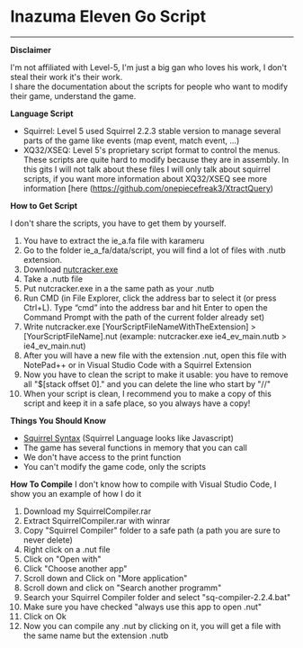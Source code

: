 # Inazuma Eleven Go Script
___________________________________________________________________________
**Disclaimer**

I'm not affiliated with Level-5, I'm just a big gan who loves his work, I don't steal their work it's their work.  
I share the documentation about the scripts for people who want to modify their game, understand the game.

**Language Script**

- Squirrel: Level 5 used Squirrel 2.2.3 stable version to manage several parts of the game like events (map event, match event, ...)   
- XQ32/XSEQ: Level 5's proprietary script format to control the menus. These scripts are quite hard to modify because they are in assembly. In this gits I will not talk about these files I will only talk about squirrel scripts, if you want more information about XQ32/XSEQ see more information [here (https://github.com/onepiecefreak3/XtractQuery)

**How to Get Script**

I don't share the scripts, you have to get them by yourself.  
1. You have to extract the ie_a.fa file with karameru
2. Go to the folder ie_a_fa/data/script, you will find a lot of files with .nutb extension.
3. Download [nutcracker.exe](https://mega.nz/file/Y1U2RIqa#RLyHy-kjnWKQQQ2V1M1WyNhxGEAWkVng9nUJCZvZf5o)
4. Take a .nutb file
5. Put nutcracker.exe in a the same path as your .nutb
6. Run CMD (in File Explorer, click the address bar to select it (or press Ctrl+L). Type “cmd” into the address bar and hit Enter to open the Command Prompt with the path of the current folder already set)
7. Write nutcracker.exe [YourScriptFileNameWithTheExtension] > [YourScriptFileName].nut (example: nutcracker.exe ie4_ev_main.nutb > ie4_ev_main.nut)
8. After you will have a new file with the extension .nut, open this file with NotePad++ or in Visual Studio Code with a Squirrel Extension
9. Now you have to clean the script to make it usable: you have to remove all "$[stack offset 0]." and you can delete the line who start by "//"
10. When your script is clean, I recommend you to make a copy of this script and keep it in a safe place, so you always have a copy!

**Things You Should Know**

- [Squirrel Syntax](http://squirrel-lang.org/) (Squirrel Language looks like Javascript)
- The game has several functions in memory that you can call
- We don't have access to the print function
- You can't modify the game code, only the scripts

**How To Compile**
I don't know how to compile with Visual Studio Code, I show you an example of how I do it
1. Download my SquirrelCompiler.rar 
2. Extract SquirrelCompiler.rar with winrar
3. Copy "Squirrel Compiler" folder to a safe path (a path you are sure to never delete)
4. Right click on a .nut file
5. Click on "Open with"
6. Click "Choose another app"
7. Scroll down and Click on "More application"
8. Scroll down and click on "Search another programm"
9. Search your Squirrel Compiler folder and select "sq-compiler-2.2.4.bat"
10. Make sure you have checked "always use this app to open .nut"
11. Click on Ok
12. Now you can compile any .nut by clicking on it, you will get a file with the same name but the extension .nutb
